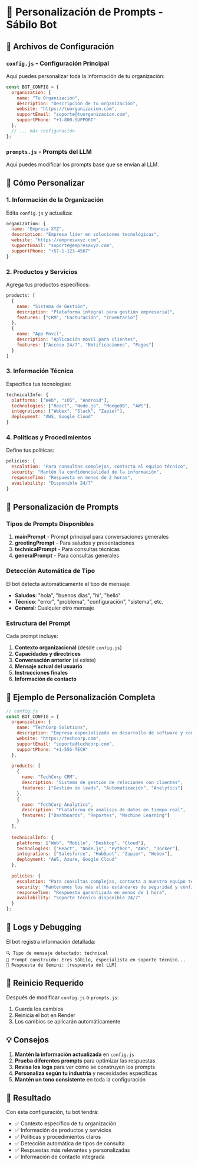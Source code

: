 # 🎯 Personalización de Prompts - Sábilo Bot

## 📁 Archivos de Configuración

### `config.js` - Configuración Principal
Aquí puedes personalizar toda la información de tu organización:

```javascript
const BOT_CONFIG = {
  organization: {
    name: "Tu Organización",
    description: "Descripción de tu organización",
    website: "https://tuorganizacion.com",
    supportEmail: "soporte@tuorganizacion.com",
    supportPhone: "+1-800-SUPPORT"
  },
  // ... más configuración
};
```

### `prompts.js` - Prompts del LLM
Aquí puedes modificar los prompts base que se envían al LLM.

## 🔧 Cómo Personalizar

### 1. Información de la Organización
Edita `config.js` y actualiza:

```javascript
organization: {
  name: "Empresa XYZ",
  description: "Empresa líder en soluciones tecnológicas",
  website: "https://empresaxyz.com",
  supportEmail: "soporte@empresaxyz.com",
  supportPhone: "+57-1-123-4567"
}
```

### 2. Productos y Servicios
Agrega tus productos específicos:

```javascript
products: [
  {
    name: "Sistema de Gestión",
    description: "Plataforma integral para gestión empresarial",
    features: ["CRM", "Facturación", "Inventario"]
  },
  {
    name: "App Móvil",
    description: "Aplicación móvil para clientes",
    features: ["Acceso 24/7", "Notificaciones", "Pagos"]
  }
]
```

### 3. Información Técnica
Especifica tus tecnologías:

```javascript
technicalInfo: {
  platforms: ["Web", "iOS", "Android"],
  technologies: ["React", "Node.js", "MongoDB", "AWS"],
  integrations: ["Webex", "Slack", "Zapier"],
  deployment: "AWS, Google Cloud"
}
```

### 4. Políticas y Procedimientos
Define tus políticas:

```javascript
policies: {
  escalation: "Para consultas complejas, contacta al equipo técnico",
  security: "Mantén la confidencialidad de la información",
  responseTime: "Respuesta en menos de 2 horas",
  availability: "Disponible 24/7"
}
```

## 🎨 Personalización de Prompts

### Tipos de Prompts Disponibles

1. **mainPrompt** - Prompt principal para conversaciones generales
2. **greetingPrompt** - Para saludos y presentaciones
3. **technicalPrompt** - Para consultas técnicas
4. **generalPrompt** - Para consultas generales

### Detección Automática de Tipo

El bot detecta automáticamente el tipo de mensaje:

- **Saludos**: "hola", "buenos días", "hi", "hello"
- **Técnico**: "error", "problema", "configuración", "sistema", etc.
- **General**: Cualquier otro mensaje

### Estructura del Prompt

Cada prompt incluye:
1. **Contexto organizacional** (desde `config.js`)
2. **Capacidades y directrices**
3. **Conversación anterior** (si existe)
4. **Mensaje actual del usuario**
5. **Instrucciones finales**
6. **Información de contacto**

## 🚀 Ejemplo de Personalización Completa

```javascript
// config.js
const BOT_CONFIG = {
  organization: {
    name: "TechCorp Solutions",
    description: "Empresa especializada en desarrollo de software y consultoría tecnológica",
    website: "https://techcorp.com",
    supportEmail: "soporte@techcorp.com",
    supportPhone: "+1-555-TECH"
  },
  
  products: [
    {
      name: "TechCorp CRM",
      description: "Sistema de gestión de relaciones con clientes",
      features: ["Gestión de leads", "Automatización", "Analytics"]
    },
    {
      name: "TechCorp Analytics",
      description: "Plataforma de análisis de datos en tiempo real",
      features: ["Dashboards", "Reportes", "Machine Learning"]
    }
  ],
  
  technicalInfo: {
    platforms: ["Web", "Mobile", "Desktop", "Cloud"],
    technologies: ["React", "Node.js", "Python", "AWS", "Docker"],
    integrations: ["Salesforce", "HubSpot", "Zapier", "Webex"],
    deployment: "AWS, Azure, Google Cloud"
  },
  
  policies: {
    escalation: "Para consultas complejas, contacta a nuestro equipo técnico especializado",
    security: "Mantenemos los más altos estándares de seguridad y confidencialidad",
    responseTime: "Respuesta garantizada en menos de 1 hora",
    availability: "Soporte técnico disponible 24/7"
  }
};
```

## 📝 Logs y Debugging

El bot registra información detallada:

```
🔍 Tipo de mensaje detectado: technical
📝 Prompt construido: Eres Sábilo, especialista en soporte técnico...
🤖 Respuesta de Gemini: [respuesta del LLM]
```

## 🔄 Reinicio Requerido

Después de modificar `config.js` o `prompts.js`:
1. Guarda los cambios
2. Reinicia el bot en Render
3. Los cambios se aplicarán automáticamente

## 💡 Consejos

1. **Mantén la información actualizada** en `config.js`
2. **Prueba diferentes prompts** para optimizar las respuestas
3. **Revisa los logs** para ver cómo se construyen los prompts
4. **Personaliza según tu industria** y necesidades específicas
5. **Mantén un tono consistente** en toda la configuración

## 🎯 Resultado

Con esta configuración, tu bot tendrá:
- ✅ Contexto específico de tu organización
- ✅ Información de productos y servicios
- ✅ Políticas y procedimientos claros
- ✅ Detección automática de tipos de consulta
- ✅ Respuestas más relevantes y personalizadas
- ✅ Información de contacto integrada 